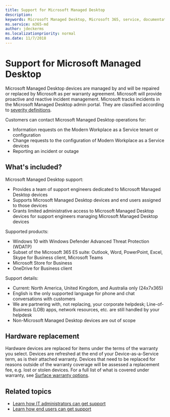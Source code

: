 ```yaml
---
title: Support for Microsoft Managed Desktop
description:  
keywords: Microsoft Managed Desktop, Microsoft 365, service, documentation
ms.service: m365-md
author: jdeckerms
ms.localizationpriority: normal
ms.date: 11/7/2018
---
```


# Support for Microsoft Managed Desktop

Microsoft Managed Desktop devices are managed by and will be repaired or replaced by Microsoft as per warranty agreement. Microsoft will provide proactive and reactive incident management. Microsoft tracks incidents in the Microsoft Managed Desktop admin portal. They are classified according to [severity definitions](../working-with-managed-desktop/admin-support.md#support-request-severity-definitions).

Customers can contact Microsoft Managed Desktop operations for:
- Information requests on the Modern Workplace as a Service tenant or configuration
- Change requests to the configuration of Modern Workplace as a Service devices
- Reporting an incident or outage

## What's included?

Microsoft Managed Desktop support:

- Provides a team of support engineers dedicated to Microsoft Managed Desktop devices
- Supports Microsoft Managed Desktop devices and end users assigned to those devices
- Grants limited administrative access to Microsoft Managed Desktop devices for support engineers managing Microsoft Managed Desktop devices 

Supported products:

- Windows 10 with Windows Defender Advanced Threat Protection (WDATP) 
- Subset of the Microsoft 365 E5 suite: Outlook, Word, PowerPoint, Excel, Skype for Business client, Microsoft Teams 
- Microsoft Store for Business 
- OneDrive for Business client 

Support details:

- Current: North America, United Kingdom, and Australia only (24x7x365) 
- English is the only supported language for phone and chat conversations with customers 
- We are partnering with, not replacing, your corporate helpdesk; Line-of-Business (LOB) apps, network resources, etc. are still handled by your helpdesk 
- Non-Microsoft Managed Desktop devices are out of scope 

## Hardware replacement

Hardware devices are replaced for items under the terms of the warranty you select. Devices are refreshed at the end of your Device-as-a-Service term, as is their attached warranty. Devices that need to be replaced for reasons outside of the warranty coverage will be assessed a replacement fee, e.g. lost or stolen devices. For a full list of what is covered under warranty, see [Surface warranty options](https://support.microsoft.com/help/4036296/surface-surface-standard-warranty).


## Related topics

- [Learn how IT administrators can get support](../working-with-managed-desktop/admin-support.md)
- [Learn how end users can get support](../working-with-managed-desktop/end-user-support.md)

